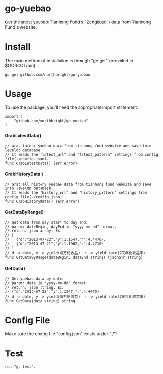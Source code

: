 go-yuebao
=========

Get the latest yuebao(Tianhong Fund's "Zenglibao") data from Tianhong Fund's website.

# Install

The main method of installation is through "go get" (provided in $GOROOT/bin)

    go get github.com/northbright/go-yuebao

# Usage

To use the package, you'll need the appropriate import statement:

    import (
        "github.com/northbright/go-yuebao"
    )

#### GrabLatestData()

    // Grab latest yuebao data from tianhong fund website and save into leveldb database.
    // It reads the "latest_url" and "latest_pattern" settings from config file(./config.json).
    func GrabLatestData() (err error)

#### GrabHistoryData()

    // Grab all history yuebao data from tianhong fund website and save into leveldb database.
    // It reads the "history_url" and "history_pattern" settings from config file(./config.json).
    func GrabHistoryData() (err error)

#### GetDataByRange()

    // Get data from day start to day end.
    // param: dateBegin, dayEnd in "yyyy-mm-dd" format.
    // return: json array. Ex:
    // [
    //   {"d":"2013-07-22","y":1.1547,"r":4.4470},
    //   {"d":"2013-07-21","y":1.1962,"r":4.4710}
    // ]
    // d -> date, y -> yield(每万份收益), r -> yield rate(7天年化收益率)
    func GetDataByRange(dateBegin, dateEnd string) (jsonStr string)

#### GetData()

    // Get yuebao data by date.
    // param: date in "yyyy-mm-dd" format.
    // return: json string. Ex:
    // {"d":"2013-07-22","y":1.1547,"r":4.4470}
    // d -> date, y -> yield(每万份收益), r -> yield rate(7天年化收益率)
    func GetData(date string) string

# Config File

Make sure the config file "config.json" exists under "./":

# Test
    run "go test".
